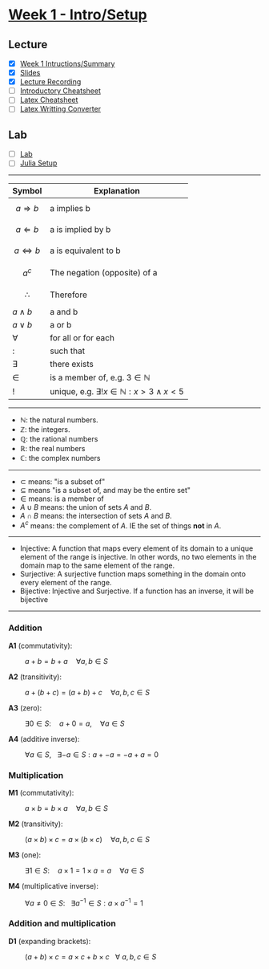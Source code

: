 # [Week 1 - Intro/Setup](https://canvas.sussex.ac.uk/courses/34902/pages/week-1-summary?module_item_id=1565137)

## Lecture
- [x] [Week 1 Intructions/Summary](https://canvas.sussex.ac.uk/courses/34902/pages/week-1-summary?module_item_id=1565137)
- [x] [Slides](https://github.com/LukeBirkett/study-planner/blob/main/817G5_Algorithmic_Approaches_to_Mathematics/weeks/week_1/files/Week_1.pdf)
- [x] [Lecture Recording](https://sussex.cloud.panopto.eu/Panopto/Pages/Viewer.aspx?id=2220220c-19c8-4ea9-8f7e-b36b0108142d)
- [ ] [Introductory Cheatsheet](https://github.com/LukeBirkett/study-planner/blob/main/817G5_Algorithmic_Approaches_to_Mathematics/weeks/week_1/files/Introductory_cheatsheet.pdf)
- [ ] [Latex Cheatsheet](https://quickref.me/latex.html)
- [ ] [Latex Writting Converter](https://detexify.kirelabs.org/classify.html)

## Lab
- [ ] [Lab](https://github.com/LukeBirkett/study-planner/tree/main/817G5_Algorithmic_Approaches_to_Mathematics/weeks/week_1/lab)
- [ ] [Julia Setup](https://algorithmic-approaches-to-mathematics.github.io/prerequisites/installation/)

---

| **Symbol**  | **Explanation**  |
|---|---|
| $$a \Rightarrow b$$  | a implies b   |
| $$a \Leftarrow b$$  | a is implied by b   |
| $$a \Leftrightarrow b$$  | a is equivalent to b   |
| $$a^c$$  | The negation (opposite) of a  |
| $$\therefore$$  | Therefore  |
| $a \land b$  | a and b  |
| $a \lor b$  | a or b  |
| $\forall$  | for all or for each  |
| $:$  | such that  |
| $\exists$ | there exists  |
| $\in$ | is a member of, e.g. $3 \in \mathbb{N}$  |
| $!$ | unique, e.g. $\exists! x \in \mathbb{N}: x > 3 \land x < 5$  |

--- 

-  $\mathbb{N}$: the natural numbers.
-  $\mathbb{Z}$: the integers. 
-  $\mathbb{Q}$: the rational numbers 
-  $\mathbb{R}$: the real numbers 
-  $\mathbb{C}$: the complex numbers

--- 
-  $\subset$ means: "is a subset of"
-  $\subseteq$ means "is a subset of, and may be the entire set"
-  $\in$ means: is a member of
-  $A\cup B$ means: the union of sets $A$ and $B$.
-  $A \cap B$ means: the intersection of sets $A$ and $B$. 	
-  $A^c$ means: the complement of $A$. IE the set of things **not** in $A$.

---

- Injective: A function that maps every element of its domain to a unique element of the range is injective. In other words, no two elements in the domain map to the same element of the range.
- Surjective: A surjective function maps something in the domain onto every element of the range.
- Bijective: Injective and Surjective. If a function has an inverse, it will be bijective

---

### Addition
**A1** (commutativity):    
	
$\quad \quad a + b = b + a \quad \forall a,b \in S$

**A2** (transitivity): 

$\quad \quad a + (b + c) = (a + b) + c \quad \forall a,b,c \in S$

**A3** (zero):

$\quad \quad \exists 0 \in S:  \quad a + 0 = a, \quad \forall a \in S$

**A4** (additive inverse):  

$\quad \quad \forall a \in S, \ \ \ \exists -a \in S: a + -a = -a + a = 0$

### Multiplication
**M1** (commutativity):    

$\quad \quad a \times b = b \times a \quad \forall a,b \in S$

**M2** (transitivity):    

$\quad \quad (a \times b)\times c = a \times (b \times c) \quad \forall a,b,c \in S$

**M3** (one):    

$\quad \quad \exists 1 \in S:  \quad a \times 1 = 1 \times a = a \quad \forall a \in S$

**M4** (multiplicative inverse):

$\quad \quad \forall a \neq 0 \in S: \ \ \ \exists a^{-1} \in S: a \times a^{-1} =  1$

### Addition and multiplication

**D1** (expanding brackets):

$\quad \quad (a + b) \times c = a \times c + b \times c \ \ \  \forall \ a,b,c \in S$
